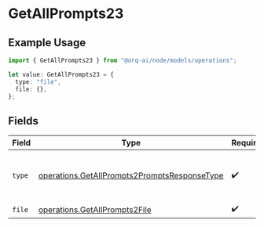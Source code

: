 # GetAllPrompts23

## Example Usage

```typescript
import { GetAllPrompts23 } from "@orq-ai/node/models/operations";

let value: GetAllPrompts23 = {
  type: "file",
  file: {},
};
```

## Fields

| Field                                                                                                        | Type                                                                                                         | Required                                                                                                     | Description                                                                                                  |
| ------------------------------------------------------------------------------------------------------------ | ------------------------------------------------------------------------------------------------------------ | ------------------------------------------------------------------------------------------------------------ | ------------------------------------------------------------------------------------------------------------ |
| `type`                                                                                                       | [operations.GetAllPrompts2PromptsResponseType](../../models/operations/getallprompts2promptsresponsetype.md) | :heavy_check_mark:                                                                                           | The type of the content part. Always `file`.                                                                 |
| `file`                                                                                                       | [operations.GetAllPrompts2File](../../models/operations/getallprompts2file.md)                               | :heavy_check_mark:                                                                                           | N/A                                                                                                          |